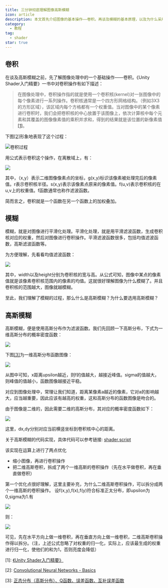 ```yaml
---
title: 三分钟彻底理解图像高斯模糊
icon: article
description: 本文首先介绍图像的基本操作——卷积。再谈及模糊的基本原理，以及为什么采用高斯模糊。最后分析了高斯模糊的两个优化小技巧。
category:
  - 教程
tag:
  - shader
star: true
---
```


## 卷积
在谈及高斯模糊之前，先了解图像处理中的一个基础操作——卷积。《Unity Shader入门精要》一书中对卷积操作有如下描述：
>在图像处理中，卷积操作指的就是使用一个卷积核(kernel)对一张图像中的每个像素进行一系列操作。卷积核通常是一个四方形网格结构。（例如3X3的方形区域），该区域内每个方格都有一个权重值。当对图像中的某个像素进行卷积时，我们会把卷积核的中心放置于该图像上，依次计算核中每个元素和其覆盖的图像像素值的乘积并求和，得到的结果就是该位置的新像素值[[1]](#r1)。

下图[[2]](#r2)形象地表现了这个过程：

![卷积过程](/assets/images/gaussianblur/kernel.gif "卷积过程")

用公式表示卷积这个操作，在离散域上，有：

![](/assets/images/gaussianblur/formula1.png)

其中，（x,y）表示二维图像像素点的坐标，g(x,y)标识该像素被处理完后的像素值。r表示卷积核半径。s(x,y)表示该像素点原来的像素值。f(u,v)表示卷积核的在u,v上的权重值。f函数通常也称作滤波函数。

简而言之，卷积就是一个函数在另一个函数上的加权叠加。

## 模糊
模糊，就是对图像进行平滑化处理。平滑化处理，就是用平滑滤波函数，生成卷积核对应的权重，然后对图像进行卷积操作。平滑滤波函数很多，包括均值滤波函数，高斯滤波函数等。

为方便理解，先看看均值滤波函数：

![](/assets/images/gaussianblur/formula2.png)

其中，width以及height分别为卷积核的宽与高。从公式可知，图像中某点的像素值就是该像素卷积核范围内的像素的均值。这就很好理解图像为什么模糊了。并且卷积核的范围越大，图像就越模糊。

至此，我们理解了模糊的过程，那么什么是高斯模糊？为什么要选用高斯模糊？

## 高斯模糊

高斯模糊，便是使用高斯分布作为滤波函数。我们先回顾一下高斯分布，下式为一维高斯分布的概率密度函数：

![](/assets/images/gaussianblur/formula3.png)

下图[[3]](#r3)为一维高斯分布函数图像：

![](/assets/images/gaussianblur/formula4.png)

从图中可知，x距离upsilon越近，则f的值越大，越接近峰值。sigma的值越大，则峰值的值越小，函数图像越接近平稳。

对应到图像处理中，常理让我们知道，距离某像素a越近的像素，它对a的影响越大，应当越重要，因此应该有越高的权重，这和高斯分布的函数图像是吻合的。

由于图像是二维的，因此需要二维的高斯分布，其对应的概率密度函数如下：

![](/assets/images/gaussianblur/formula5.png)

这里，dx,dy分别对应当前横竖坐标到卷积核中心的距离。

关于高斯模糊的代码实现，具体代码可以参考链接: [shader](https://github.com/candycat1992/Unity_Shaders_Book/blob/master/Assets/Shaders/Chapter12/Chapter12-GaussianBlur.shader),[script](https://github.com/candycat1992/Unity_Shaders_Book/blob/master/Assets/Shaders/Chapter12/Chapter12-GaussianBlur.shader)

该实现在运算上进行了两点优化
 - 缩小图像，再进行卷积操作
 - 把二维高斯卷积，拆成了两个一维高斯的卷积操作（先在水平做卷积，再在垂直做卷积）
 
第一个优化点很好理解，这里主要补充，为什么二维高斯卷积操作，可以拆分成两个一维高斯的卷积操作。
设f(x,y),f(x),f(y)符合标准正太分布，即upsilon为0,sigma为1.有

![](/assets/images/gaussianblur/formula6.png)

则：

![](/assets/images/gaussianblur/formula7.png)

可见，先在水平方向上做一维卷积，再在垂直方向上做一维卷积，二维高斯卷积操作得以拆分。（注，上述公式忽略了对权重的归一化，实际上，应该最生成的权重进行归一化，使他们的和为1，否则亮度会降低）


 [1]: <a name="r1">[《Unity Shader入门精要》](https://github.com/candycat1992/Unity_Shaders_Book )</a>

[2]: <a name="r2">[Convolutional Neural Networks - Basics](https://mlnotebook.github.io/post/CNN1/ )</a>
 
 
 [3]: <a name="r3">[正态分布（高斯分布）、Q函数、误差函数、互补误差函数](https://www.cnblogs.com/htj10/p/8621771.html )</a>